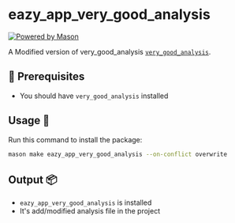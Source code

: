 # eazy_app_very_good_analysis

[![Powered by Mason](https://img.shields.io/endpoint?url=https%3A%2F%2Ftinyurl.com%2Fmason-badge)](https://github.com/felangel/mason)

A Modified version of very_good_analysis [`very_good_analysis`](https://pub.dev/packages/very_good_analysis).

## 🚧 Prerequisites
* You should have `very_good_analysis` installed

## Usage 🚀
Run this command to install the package:
```sh
mason make eazy_app_very_good_analysis --on-conflict overwrite
```

## Output 📦
* `eazy_app_very_good_analysis` is installed
* It's add/modified analysis file in the project 